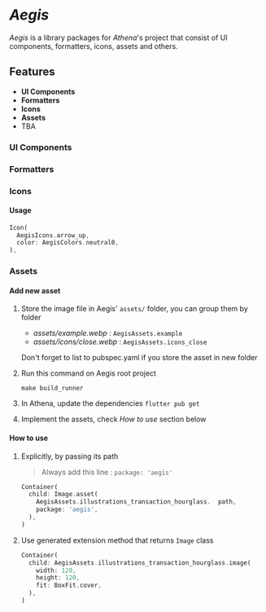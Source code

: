 # _Aegis_

_Aegis_ is a library packages for _Athena_'s project that consist of UI components, formatters, icons, assets and others.

## Features

- **UI Components**
- **Formatters**
- **Icons**
- **Assets**
- TBA

### UI Components

### Formatters

### Icons

#### Usage

```dart
Icon(
  AegisIcons.arrow_up,
  color: AegisColors.neutral0,
),
```

### Assets

#### Add new asset

1. Store the image file in Aegis' `assets/` folder, you can group them by folder

   - *assets/example.webp* : `AegisAssets.example`
   - *assets/icons/close.webp* : `AegisAssets.icons_close`

   Don't forget to list to pubspec.yaml if you store the asset in new folder

2. Run this command on Aegis root project
    ```shell
    make build_runner
    ```

3. In Athena, update the dependencies `flutter pub get`

4. Implement the assets, check _How to use_ section below

#### How to use

1. Explicitly, by passing its path

   > Always add this line : `package: 'aegis'`
    ```dart
    Container(
      child: Image.asset(
        AegisAssets.illustrations_transaction_hourglass.  path,
        package: 'aegis',
      ),
    )
    ```

2. Use generated extension method that returns `Image` class

    ```dart
    Container(
      child: AegisAssets.illustrations_transaction_hourglass.image(
        width: 120,
        height: 120,
        fit: BoxFit.cover,
      ),
    )
    ```
